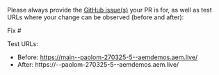Please always provide the [GitHub issue(s)](../issues) your PR is for, as well as test URLs where your change can be observed (before and after):

Fix #<gh-issue-id>

Test URLs:
- Before: https://main--paolom-270325-5--aemdemos.aem.live/
- After: https://<branch>--paolom-270325-5--aemdemos.aem.live/

